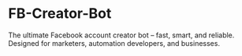 # FB-Creator-Bot
The ultimate Facebook account creator bot – fast, smart, and reliable. Designed for marketers, automation developers, and businesses.
